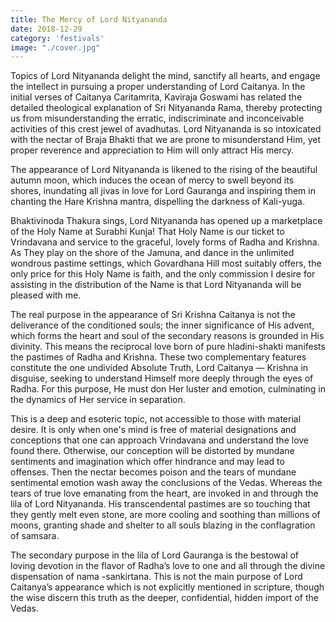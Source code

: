 ```yaml
---
title: The Mercy of Lord Nityananda
date: 2018-12-29
category: 'festivals'
image: "./cover.jpg"
---
```


Topics of Lord Nityananda delight the mind, sanctify all hearts, and engage the intellect in pursuing a proper understanding of Lord Caitanya. In the initial verses of Caitanya Caritamrita, Kaviraja Goswami has related the detailed theological explanation of Sri Nityananda Rama, thereby protecting us from misunderstanding the erratic, indiscriminate and inconceivable activities of this crest jewel of avadhutas. Lord Nityananda is so intoxicated with the nectar of Braja Bhakti that we are prone to misunderstand Him, yet proper reverence and appreciation to Him will only attract His mercy.

The appearance of Lord Nityananda is likened to the rising of the beautiful autumn moon, which induces the ocean of mercy to swell beyond its shores, inundating all jivas in love for Lord Gauranga and inspiring them in chanting the Hare Krishna mantra, dispelling the darkness of Kali-yuga.

Bhaktivinoda Thakura sings, Lord Nityananda has opened up a marketplace of the Holy Name at Surabhi Kunja! That Holy Name is our ticket to Vrindavana and service to the graceful, lovely forms of Radha and Krishna. As They play on the shore of the Jamuna, and dance in the unlimited wondrous pastime settings, which Govardhana Hill most suitably offers, the only price for this Holy Name is faith, and the only commission I desire for assisting in the distribution of the Name is that Lord Nityananda will be pleased with me.

The real purpose in the appearance of Sri Krishna Caitanya is not the deliverance of the conditioned souls; the inner significance of His advent, which forms the heart and soul of the secondary reasons is grounded in His divinity. This means the reciprocal love born of pure hladini-shakti manifests the pastimes of Radha and Krishna. These two complementary features constitute the one undivided Absolute Truth, Lord Caitanya — Krishna in disguise, seeking to understand Himself more deeply through the eyes of Radha. For this purpose, He must don Her luster and emotion, culminating in the dynamics of Her service in separation.

This is a deep and esoteric topic, not accessible to those with material desire. It is only when one's mind is free of material designations and conceptions that one can approach Vrindavana and understand the love found there. Otherwise, our conception will be distorted by mundane sentiments and imagination which offer hindrance and may lead to offenses. Then the nectar becomes poison and the tears of mundane sentimental emotion wash away the conclusions of the Vedas. Whereas the tears of true love emanating from the heart, are invoked in and through the lila of Lord Nityananda. His transcendental pastimes are so touching that they gently melt even stone, are more cooling and soothing than millions of moons, granting shade and shelter to all souls blazing in the conflagration of samsara.

The secondary purpose in the lila of Lord Gauranga is the bestowal of loving devotion in the flavor of Radha’s love to one and all through the divine dispensation of nama -sankirtana. This is not the main purpose of Lord Caitanya’s appearance which is not explicitly mentioned in scripture, though the wise discern this truth as the deeper, confidential, hidden import of the Vedas.